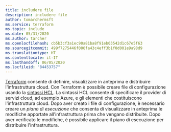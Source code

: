 ```yaml
---
title: includere file
description: includere file
author: tomarchermsft
ms.service: terraform
ms.topic: include
ms.date: 05/31/2020
ms.author: tarcher
ms.openlocfilehash: cb5b3cf3a1ec90a81ba8f91eb03542d1c67e5f63
ms.sourcegitcommit: 499f7275446f006fa43c4eff3b1f0d001e9a98d9
ms.translationtype: HT
ms.contentlocale: it-IT
ms.lasthandoff: 06/05/2020
ms.locfileid: "84453757"
---
```

[Terraform](https://www.terraform.io) consente di definire, visualizzare in anteprima e distribuire l'infrastruttura cloud. Con Terraform è possibile creare file di configurazione usando la [sintassi HCL](https://www.terraform.io/docs/configuration/syntax.html). La sintassi HCL consente di specificare il provider di servizi cloud, ad esempio Azure, e gli elementi che costituiscono l'infrastruttura cloud. Dopo aver creato i file di configurazione, è necessario creare un *piano di esecuzione* che consenta di visualizzare in anteprima le modifiche apportate all'infrastruttura prima che vengano distribuite. Dopo aver verificato le modifiche, è possibile applicare il piano di esecuzione per distribuire l'infrastruttura.
